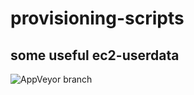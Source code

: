 # provisioning-scripts
## some useful ec2-userdata

![AppVeyor branch](https://img.shields.io/appveyor/build/yesudas-philiph/provisioning-scripts/master)

